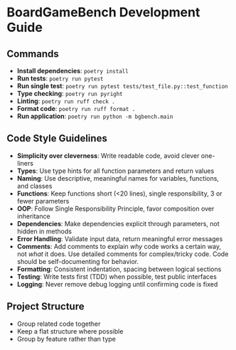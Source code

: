 # BoardGameBench Development Guide

## Commands
- **Install dependencies**: `poetry install`
- **Run tests**: `poetry run pytest`
- **Run single test**: `poetry run pytest tests/test_file.py::test_function`
- **Type checking**: `poetry run pyright`
- **Linting**: `poetry run ruff check .`
- **Format code**: `poetry run ruff format .`
- **Run application**: `poetry run python -m bgbench.main`

## Code Style Guidelines
- **Simplicity over cleverness**: Write readable code, avoid clever one-liners
- **Types**: Use type hints for all function parameters and return values
- **Naming**: Use descriptive, meaningful names for variables, functions, and classes
- **Functions**: Keep functions short (<20 lines), single responsibility, 3 or fewer parameters
- **OOP**: Follow Single Responsibility Principle, favor composition over inheritance
- **Dependencies**: Make dependencies explicit through parameters, not hidden in methods
- **Error Handling**: Validate input data, return meaningful error messages
- **Comments**: Add comments to explain *why* code works a certain way, not *what* it does. Use detailed comments for complex/tricky code. Code should be self-documenting for behavior.
- **Formatting**: Consistent indentation, spacing between logical sections
- **Testing**: Write tests first (TDD) when possible, test public interfaces
- **Logging**: Never remove debug logging until confirming code is fixed

## Project Structure
- Group related code together
- Keep a flat structure where possible
- Group by feature rather than type